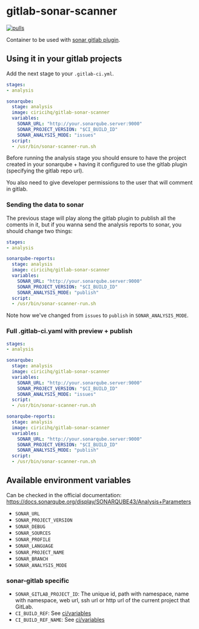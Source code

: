 gitlab-sonar-scanner
====================

[![pulls][docker hub svg]][docker hub]

Container to be used with [sonar gitlab plugin][].

Using it in your gitlab projects
--------------------------------

Add the next stage to your `.gitlab-ci.yml`.

```yaml
stages:
- analysis

sonarqube:
  stage: analysis
  image: ciricihq/gitlab-sonar-scanner
  variables:
    SONAR_URL: "http://your.sonarqube.server:9000"
    SONAR_PROJECT_VERSION: "$CI_BUILD_ID"
    SONAR_ANALYSIS_MODE: "issues"
  script:
  - /usr/bin/sonar-scanner-run.sh
```

Before running the analysis stage you should ensure to have the project created
in your sonarqube + having it configured to use the gitlab plugin (specifying the
gitlab repo url).

You also need to give developer permissions to the user that will comment in gitlab.

### Sending the data to sonar

The previous stage will play along the gitlab plugin to publish all the coments
in it, but if you wanna send the analysis reports to sonar, you should change two
things:

~~~yaml
stages:
- analysis

sonarqube-reports:
  stage: analysis
  image: ciricihq/gitlab-sonar-scanner
  variables:
    SONAR_URL: "http://your.sonarqube.server:9000"
    SONAR_PROJECT_VERSION: "$CI_BUILD_ID"
    SONAR_ANALYSIS_MODE: "publish"
  script:
  - /usr/bin/sonar-scanner-run.sh
~~~

Note how we've changed from `issues` to `publish` in `SONAR_ANALYSIS_MODE`.

### Full .gitlab-ci.yaml with preview + publish

~~~yaml
stages:
- analysis

sonarqube:
  stage: analysis
  image: ciricihq/gitlab-sonar-scanner
  variables:
    SONAR_URL: "http://your.sonarqube.server:9000"
    SONAR_PROJECT_VERSION: "$CI_BUILD_ID"
    SONAR_ANALYSIS_MODE: "issues"
  script:
  - /usr/bin/sonar-scanner-run.sh

sonarqube-reports:
  stage: analysis
  image: ciricihq/gitlab-sonar-scanner
  variables:
    SONAR_URL: "http://your.sonarqube.server:9000"
    SONAR_PROJECT_VERSION: "$CI_BUILD_ID"
    SONAR_ANALYSIS_MODE: "publish"
  script:
  - /usr/bin/sonar-scanner-run.sh
~~~

## Available environment variables

Can be checked in the official documentation: https://docs.sonarqube.org/display/SONARQUBE43/Analysis+Parameters

- `SONAR_URL`
- `SONAR_PROJECT_VERSION`
- `SONAR_DEBUG`
- `SONAR_SOURCES`
- `SONAR_PROFILE`
- `SONAR_LANGUAGE`
- `SONAR_PROJECT_NAME`
- `SONAR_BRANCH`
- `SONAR_ANALYSIS_MODE`

### sonar-gitlab specific

- `SONAR_GITLAB_PROJECT_ID`: The unique id, path with namespace, name with namespace,
  web url, ssh url or http url of the current project that GitLab.
- `CI_BUILD_REF`: See [ci/variables][variables]
- `CI_BUILD_REF_NAME`: See [ci/variables][variables]

[sonar gitlab plugin]: https://github.com/gabrie-allaigre/sonar-gitlab-plugin
[variables]: https://docs.gitlab.com/ce/ci/variables
[docker hub]: https://hub.docker.com/r/ciricihq/gitlab-sonar-scanner

[docker hub svg]: https://img.shields.io/docker/pulls/ciricihq/gitlab-sonar-scanner.svg
